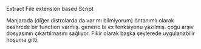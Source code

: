 Extract File extension based Script

Manjaroda (diğer distrolarda da var mı bilmiyorum) öntanımlı olarak bashrcde bir  function varmış. generic bi ex fonksiyonu yazılmış.   çoğu arşiv dosyasının  çıkartılmasını sağlıyor. Fikir olarak başka şeylerede uygulanabilir hoşuma gitti.